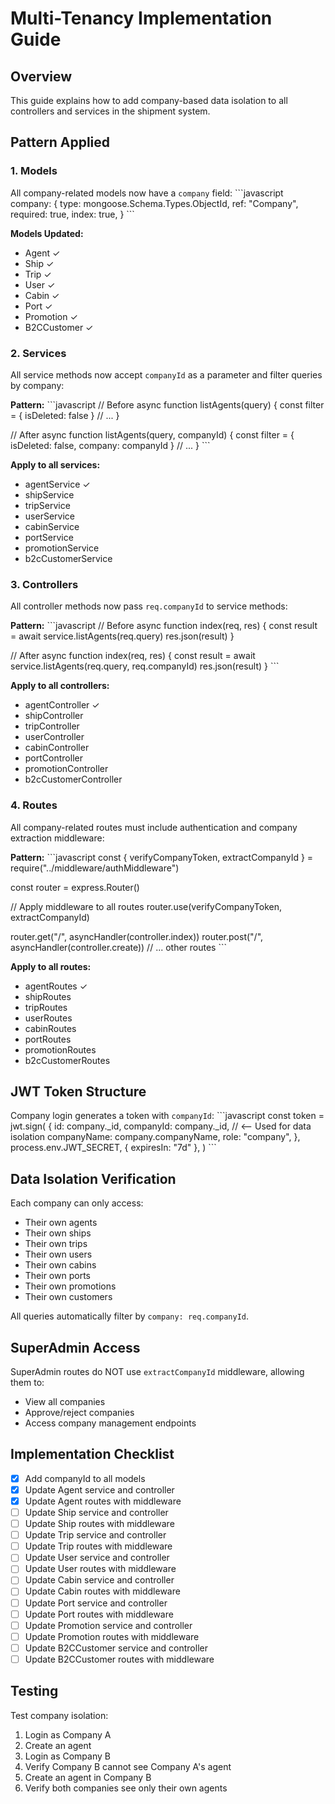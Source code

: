 # Multi-Tenancy Implementation Guide

## Overview
This guide explains how to add company-based data isolation to all controllers and services in the shipment system.

## Pattern Applied

### 1. Models
All company-related models now have a `company` field:
\`\`\`javascript
company: {
  type: mongoose.Schema.Types.ObjectId,
  ref: "Company",
  required: true,
  index: true,
}
\`\`\`

**Models Updated:**
- Agent ✓
- Ship ✓
- Trip ✓
- User ✓
- Cabin ✓
- Port ✓
- Promotion ✓
- B2CCustomer ✓

### 2. Services
All service methods now accept `companyId` as a parameter and filter queries by company:

**Pattern:**
\`\`\`javascript
// Before
async function listAgents(query) {
  const filter = { isDeleted: false }
  // ...
}

// After
async function listAgents(query, companyId) {
  const filter = { isDeleted: false, company: companyId }
  // ...
}
\`\`\`

**Apply to all services:**
- agentService ✓
- shipService
- tripService
- userService
- cabinService
- portService
- promotionService
- b2cCustomerService

### 3. Controllers
All controller methods now pass `req.companyId` to service methods:

**Pattern:**
\`\`\`javascript
// Before
async function index(req, res) {
  const result = await service.listAgents(req.query)
  res.json(result)
}

// After
async function index(req, res) {
  const result = await service.listAgents(req.query, req.companyId)
  res.json(result)
}
\`\`\`

**Apply to all controllers:**
- agentController ✓
- shipController
- tripController
- userController
- cabinController
- portController
- promotionController
- b2cCustomerController

### 4. Routes
All company-related routes must include authentication and company extraction middleware:

**Pattern:**
\`\`\`javascript
const { verifyCompanyToken, extractCompanyId } = require("../middleware/authMiddleware")

const router = express.Router()

// Apply middleware to all routes
router.use(verifyCompanyToken, extractCompanyId)

router.get("/", asyncHandler(controller.index))
router.post("/", asyncHandler(controller.create))
// ... other routes
\`\`\`

**Apply to all routes:**
- agentRoutes ✓
- shipRoutes
- tripRoutes
- userRoutes
- cabinRoutes
- portRoutes
- promotionRoutes
- b2cCustomerRoutes

## JWT Token Structure

Company login generates a token with `companyId`:
\`\`\`javascript
const token = jwt.sign(
  {
    id: company._id,
    companyId: company._id,  // <-- Used for data isolation
    companyName: company.companyName,
    role: "company",
  },
  process.env.JWT_SECRET,
  { expiresIn: "7d" },
)
\`\`\`

## Data Isolation Verification

Each company can only access:
- Their own agents
- Their own ships
- Their own trips
- Their own users
- Their own cabins
- Their own ports
- Their own promotions
- Their own customers

All queries automatically filter by `company: req.companyId`.

## SuperAdmin Access

SuperAdmin routes do NOT use `extractCompanyId` middleware, allowing them to:
- View all companies
- Approve/reject companies
- Access company management endpoints

## Implementation Checklist

- [x] Add companyId to all models
- [x] Update Agent service and controller
- [x] Update Agent routes with middleware
- [ ] Update Ship service and controller
- [ ] Update Ship routes with middleware
- [ ] Update Trip service and controller
- [ ] Update Trip routes with middleware
- [ ] Update User service and controller
- [ ] Update User routes with middleware
- [ ] Update Cabin service and controller
- [ ] Update Cabin routes with middleware
- [ ] Update Port service and controller
- [ ] Update Port routes with middleware
- [ ] Update Promotion service and controller
- [ ] Update Promotion routes with middleware
- [ ] Update B2CCustomer service and controller
- [ ] Update B2CCustomer routes with middleware

## Testing

Test company isolation:
1. Login as Company A
2. Create an agent
3. Login as Company B
4. Verify Company B cannot see Company A's agent
5. Create an agent in Company B
6. Verify both companies see only their own agents
